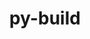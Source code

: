 ---
title: "py-build"
layout: cache
categories: [package, develop-2023-09-24]
meta: {"versions": ["1.0.3"], "compilers": ["apple-clang@=14.0.0", "gcc@=11.1.0", "gcc@=11.3.0", "gcc@=12.1.0"], "oss": ["ubuntu20.04", "ubuntu22.04", "ventura"], "platforms": ["darwin", "linux"], "targets": ["aarch64", "ppc64le", "x86_64_v3"], "stacks": ["e4s", "e4s-power", "ml-darwin-aarch64-mps", "ml-linux-x86_64-cpu", "ml-linux-x86_64-cuda", "ml-linux-x86_64-rocm", "root", "tutorial"], "num_specs": 11, "num_specs_by_stack": {"ml-darwin-aarch64-mps": 3, "root": 11, "e4s-power": 2, "e4s": 2, "ml-linux-x86_64-cpu": 3, "ml-linux-x86_64-rocm": 3, "ml-linux-x86_64-cuda": 3, "tutorial": 1}}
spec_details: [{"hash": "ejnged6vmeoxatxywluco3hlyqz7v2vd", "compiler": "apple-clang@=14.0.0", "versions": ["1.0.3"], "os": "ventura", "platform": "darwin", "target": "aarch64", "variants": ["build_system=python_pip", "~virtualenv"], "stacks": ["ml-darwin-aarch64-mps", "root"], "size": "-", "tarball": "https://binaries.spack.io/releases/develop-2023-09-24/build_cache/darwin-ventura-aarch64/apple-clang-14.0.0/py-build-1.0.3/darwin-ventura-aarch64-apple-clang-14.0.0-py-build-1.0.3-ejnged6vmeoxatxywluco3hlyqz7v2vd.spack"}, {"hash": "tzvaaxvlatevyqhqvwxl6wz5nazosmlu", "compiler": "apple-clang@=14.0.0", "versions": ["1.0.3"], "os": "ventura", "platform": "darwin", "target": "aarch64", "variants": ["build_system=python_pip", "~virtualenv"], "stacks": ["ml-darwin-aarch64-mps", "root"], "size": "-", "tarball": "https://binaries.spack.io/releases/develop-2023-09-24/build_cache/darwin-ventura-aarch64/apple-clang-14.0.0/py-build-1.0.3/darwin-ventura-aarch64-apple-clang-14.0.0-py-build-1.0.3-tzvaaxvlatevyqhqvwxl6wz5nazosmlu.spack"}, {"hash": "iwb5jctgc4tslg4yldm3m35havxgm7ty", "compiler": "apple-clang@=14.0.0", "versions": ["1.0.3"], "os": "ventura", "platform": "darwin", "target": "aarch64", "variants": ["build_system=python_pip", "~virtualenv"], "stacks": ["ml-darwin-aarch64-mps", "root"], "size": "-", "tarball": "https://binaries.spack.io/releases/develop-2023-09-24/build_cache/darwin-ventura-aarch64/apple-clang-14.0.0/py-build-1.0.3/darwin-ventura-aarch64-apple-clang-14.0.0-py-build-1.0.3-iwb5jctgc4tslg4yldm3m35havxgm7ty.spack"}, {"hash": "gqmeo3nvg5nz67go7uivn6fczzfwmhop", "compiler": "gcc@=11.1.0", "versions": ["1.0.3"], "os": "ubuntu20.04", "platform": "linux", "target": "ppc64le", "variants": ["build_system=python_pip", "~virtualenv"], "stacks": ["root", "e4s-power"], "size": "-", "tarball": "https://binaries.spack.io/releases/develop-2023-09-24/build_cache/linux-ubuntu20.04-ppc64le/gcc-11.1.0/py-build-1.0.3/linux-ubuntu20.04-ppc64le-gcc-11.1.0-py-build-1.0.3-gqmeo3nvg5nz67go7uivn6fczzfwmhop.spack"}, {"hash": "kdtawh3sw4m5yzcvlj2fqiasyqn47nub", "compiler": "gcc@=11.1.0", "versions": ["1.0.3"], "os": "ubuntu20.04", "platform": "linux", "target": "ppc64le", "variants": ["build_system=python_pip", "~virtualenv"], "stacks": ["root", "e4s-power"], "size": "-", "tarball": "https://binaries.spack.io/releases/develop-2023-09-24/build_cache/linux-ubuntu20.04-ppc64le/gcc-11.1.0/py-build-1.0.3/linux-ubuntu20.04-ppc64le-gcc-11.1.0-py-build-1.0.3-kdtawh3sw4m5yzcvlj2fqiasyqn47nub.spack"}, {"hash": "4b7qwcm6vtj6yh4pfxwaokrpnr2bhjrz", "compiler": "gcc@=11.1.0", "versions": ["1.0.3"], "os": "ubuntu20.04", "platform": "linux", "target": "x86_64_v3", "variants": ["build_system=python_pip", "~virtualenv"], "stacks": ["e4s", "root"], "size": "-", "tarball": "https://binaries.spack.io/releases/develop-2023-09-24/build_cache/linux-ubuntu20.04-x86_64_v3/gcc-11.1.0/py-build-1.0.3/linux-ubuntu20.04-x86_64_v3-gcc-11.1.0-py-build-1.0.3-4b7qwcm6vtj6yh4pfxwaokrpnr2bhjrz.spack"}, {"hash": "3kvez2jnjthfbg26k5ewgcu25b5jdmbv", "compiler": "gcc@=11.1.0", "versions": ["1.0.3"], "os": "ubuntu20.04", "platform": "linux", "target": "x86_64_v3", "variants": ["build_system=python_pip", "~virtualenv"], "stacks": ["e4s", "root"], "size": "-", "tarball": "https://binaries.spack.io/releases/develop-2023-09-24/build_cache/linux-ubuntu20.04-x86_64_v3/gcc-11.1.0/py-build-1.0.3/linux-ubuntu20.04-x86_64_v3-gcc-11.1.0-py-build-1.0.3-3kvez2jnjthfbg26k5ewgcu25b5jdmbv.spack"}, {"hash": "275mp66edymjb6xhaqvjbtnuctkb3oad", "compiler": "gcc@=11.3.0", "versions": ["1.0.3"], "os": "ubuntu22.04", "platform": "linux", "target": "x86_64_v3", "variants": ["build_system=python_pip", "~virtualenv"], "stacks": ["ml-linux-x86_64-cpu", "ml-linux-x86_64-rocm", "root", "ml-linux-x86_64-cuda"], "size": "-", "tarball": "https://binaries.spack.io/releases/develop-2023-09-24/build_cache/linux-ubuntu22.04-x86_64_v3/gcc-11.3.0/py-build-1.0.3/linux-ubuntu22.04-x86_64_v3-gcc-11.3.0-py-build-1.0.3-275mp66edymjb6xhaqvjbtnuctkb3oad.spack"}, {"hash": "d7j4tefldtjtpstl6vudp6amoxbgnlge", "compiler": "gcc@=11.3.0", "versions": ["1.0.3"], "os": "ubuntu22.04", "platform": "linux", "target": "x86_64_v3", "variants": ["build_system=python_pip", "~virtualenv"], "stacks": ["ml-linux-x86_64-cpu", "ml-linux-x86_64-rocm", "root", "ml-linux-x86_64-cuda"], "size": "-", "tarball": "https://binaries.spack.io/releases/develop-2023-09-24/build_cache/linux-ubuntu22.04-x86_64_v3/gcc-11.3.0/py-build-1.0.3/linux-ubuntu22.04-x86_64_v3-gcc-11.3.0-py-build-1.0.3-d7j4tefldtjtpstl6vudp6amoxbgnlge.spack"}, {"hash": "leswxwlr3yci27pddmfxwrulcrr6cu5j", "compiler": "gcc@=11.3.0", "versions": ["1.0.3"], "os": "ubuntu22.04", "platform": "linux", "target": "x86_64_v3", "variants": ["build_system=python_pip", "~virtualenv"], "stacks": ["ml-linux-x86_64-cpu", "ml-linux-x86_64-rocm", "root", "ml-linux-x86_64-cuda"], "size": "-", "tarball": "https://binaries.spack.io/releases/develop-2023-09-24/build_cache/linux-ubuntu22.04-x86_64_v3/gcc-11.3.0/py-build-1.0.3/linux-ubuntu22.04-x86_64_v3-gcc-11.3.0-py-build-1.0.3-leswxwlr3yci27pddmfxwrulcrr6cu5j.spack"}, {"hash": "vemqc4h4te232z43ewb6zv53yyfogtlf", "compiler": "gcc@=12.1.0", "versions": ["1.0.3"], "os": "ubuntu22.04", "platform": "linux", "target": "x86_64_v3", "variants": ["build_system=python_pip", "~virtualenv"], "stacks": ["tutorial", "root"], "size": "-", "tarball": "https://binaries.spack.io/releases/develop-2023-09-24/build_cache/linux-ubuntu22.04-x86_64_v3/gcc-12.1.0/py-build-1.0.3/linux-ubuntu22.04-x86_64_v3-gcc-12.1.0-py-build-1.0.3-vemqc4h4te232z43ewb6zv53yyfogtlf.spack"}]
---